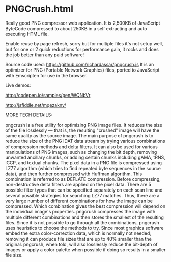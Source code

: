 # PNGCrush.html
Really good PNG compressor web application. It is 2,500KB of JavaScript ByteCode compressed to about 250KB in a self extracting and auto executing HTML file. 

Enable reuse by page refresh, sorry but for multiple files it's not setup well, but for one or 2 quick reductions for performance gain, it rocks and does the job better than any paid software!

Source code used: https://github.com/richardassar/pngcrush.js
It is an optimizer for PNG (Portable Network Graphics) files, ported to JavaScript with Emscripten for use in the browser.

Live demos:

http://codepen.io/samples/pen/WQNbVr

http://jsfiddle.net/mqezaknv/

MORE TECH DETAILS:

pngcrush is a free utility for optimizing PNG image files. It reduces the size of the file losslessly — that is, the resulting "crushed" image will have the same quality as the source image. The main purpose of pngcrush is to reduce the size of the PNG IDAT data stream by trying various combinations of compression methods and delta filters. It can also be used for various manipulations of PNG images, such as changing the bit depth, removing unwanted ancillary chunks, or adding certain chunks including gAMA, tRNS, iCCP, and textual chunks. The pixel data in a PNG file is compressed using LZ77 algorithm (which tries to find repeated byte sequences in the source data), and then further compressed with Huffman algorithm. This combination is referred to as DEFLATE compression. Before compressing, non-destructive delta filters are applied on the pixel data. There are 5 possible filter types that can be specified separately on each scan line and several possible strategies for searching LZ77 matches. Thus, there are a very large number of different combinations for how the image can be compressed. Which combination gives the best compression will depend on the individual image's properties. pngcrush compresses the image with multiple different combinations and then stores the smallest of the resulting files. Since it is not possible to go through all the combinations, pngcrush uses heuristics to choose the methods to try. Since most graphics software embed the extra color-correction data, which is normally not needed, removing it can produce file sizes that are up to 40% smaller than the original. pngcrush, when told, will also losslessly reduce the bit-depth of images or apply a color palette when possible if doing so results in a smaller file size.
